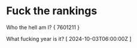 # Fuck the rankings

Who the hell am I?
{ 7601211 }

What fucking year is it?
[ 2024-10-03T06:00:00Z ]
